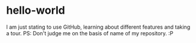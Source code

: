 # hello-world

I am just stating to use GitHub, learning about different features and taking a tour.
PS: Don't judge me on the basis of name of my repository. :P
